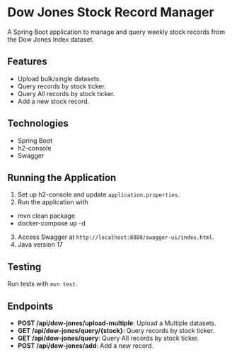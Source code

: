 # Dow Jones Stock Record Manager

A Spring Boot application to manage and query weekly stock records from the Dow Jones Index dataset.

## Features
- Upload bulk/single datasets.
- Query records by stock ticker.
- Query All records by stock ticker.
- Add a new stock record.

## Technologies
- Spring Boot
- h2-console
- Swagger


## Running the Application
1. Set up h2-console and update `application.properties`.
2. Run the application with 
- mvn clean package
- docker-compose up -d
3. Access Swagger at `http://localhost:8080/swagger-ui/index.html`.
4. Java version 17

## Testing
Run tests with `mvn test`.

## Endpoints
- **POST /api/dow-jones/upload-multiple**: Upload a Multiple datasets.
- **GET /api/dow-jones/query/{stock}**: Query records by stock ticker.
- **GET /api/dow-jones/query**: Query All records by stock ticker.
- **POST /api/dow-jones/add**: Add a new record.